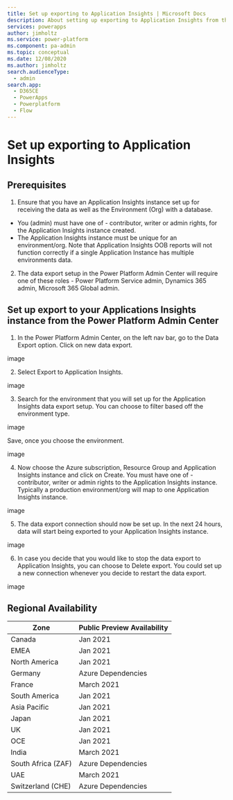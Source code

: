 ```yaml
---
title: Set up exporting to Application Insights | Microsoft Docs
description: About setting up exporting to Application Insights from the Power Platform admin center
services: powerapps
author: jimholtz
ms.service: power-platform
ms.component: pa-admin
ms.topic: conceptual
ms.date: 12/08/2020
ms.author: jimholtz
search.audienceType: 
  - admin
search.app:
  - D365CE
  - PowerApps
  - Powerplatform
  - Flow
---
```

# Set up  exporting to Application Insights 

## Prerequisites

1.	Ensure that you have an Application Insights instance set up for receiving the data as well as the  Environment (Org) with a database. 
   - You (admin) must have one of - contributor, writer or admin rights, for the Application Insights instance created.
   - The Application Insights instance must be unique for an environment/org. Note that Application Insights OOB reports will not function correctly if a single Application Instance has multiple environments data.
2.	The data export setup in the Power Platform Admin Center will require one of these roles - Power Platform Service admin, Dynamics 365 admin, Microsoft 365 Global admin. 

## Set up export to your Applications Insights instance from the Power Platform Admin Center

1.	In the Power Platform Admin Center, on the left nav bar, go to the Data Export option. Click on new data export.

image

2.	Select Export to Application Insights. 

image

3.	Search for the environment that you will set up for the Application Insights data export setup. You can choose to filter based off the environment type.

image

Save, once you choose the environment.

image

4.	Now choose the Azure subscription, Resource Group and Application Insights instance and click on Create. You must have one of - contributor, writer or admin rights to the Application Insights instance. Typically a production environment/org will map to one Application Insights instance. 

image

5.	The data export connection should now be set up. In the next 24 hours, data will start being exported to your Application Insights instance.

image

6.	In case you decide that you would like to stop the data export to Application Insights, you can choose to Delete export. You could set up a new connection whenever you decide to restart the data export.

image

## Regional Availability 


|Zone  |Public Preview Availability  |
|---------|---------|
|Canada     | Jan 2021        |
|EMEA     | Jan 2021        |
|North America     | Jan 2021        |
|Germany  | Azure Dependencies        |
|France     | March 2021        |
|South America     | Jan 2021        |
|Asia Pacific     |  Jan 2021       |
|Japan     |  Jan 2021       |
|UK     | Jan 2021        |
|OCE     | Jan 2021        |
|India     | March 2021        |
|South Africa (ZAF)     | Azure Dependencies        |
|UAE     | March 2021        |
|Switzerland (CHE)     | Azure Dependencies        |



